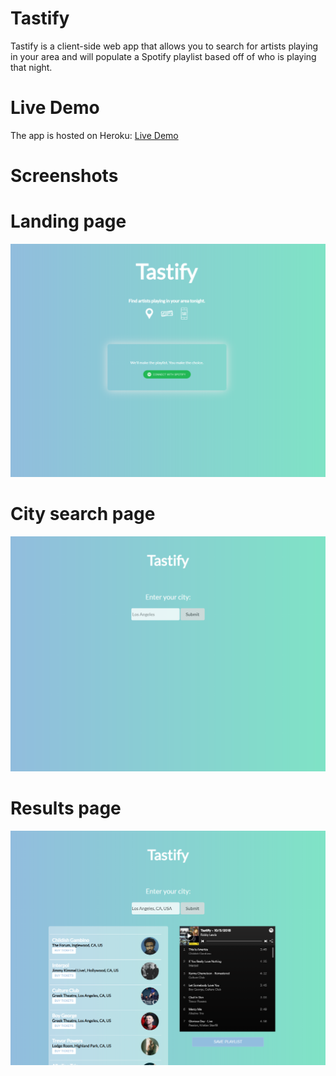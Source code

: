 # Tastify

Tastify is a client-side web app that allows you to search for artists playing in your area and will populate a Spotify playlist based off of who is playing that night.

# Live Demo
The app is hosted on Heroku: <a href = "https://tastify--robbylewis.repl.co/">Live Demo</a>

# Screenshots

# Landing page
![A screenshot of my great app](screenshots/tastifyLanding.PNG)



# City search page
![A screenshot of my great app](screenshots/tastifyCity.PNG)


# Results page
![A screenshot of my great app](screenshots/tastifyDisplay.PNG)
